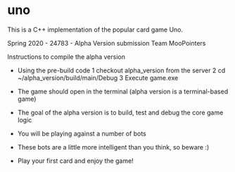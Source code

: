 # uno
This is a C++ implementation of the popular card game Uno.

Spring 2020 - 24783 - Alpha Version submission
Team MooPointers


Instructions to compile the alpha version
- Using the pre-build code
1 checkout alpha_version from the server
2 cd ~/alpha_version/build/main/Debug
3 Execute game.exe

- The game should open in the terminal (alpha version is a terminal-based game)
- The goal of the alpha version is to build, test and debug the core game logic
- You will be playing against a number of bots
- These bots are a little more intelligent than you think, so beware :)
- Play your first card and enjoy the game!
